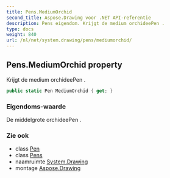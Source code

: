 ```yaml
---
title: Pens.MediumOrchid
second_title: Aspose.Drawing voor .NET API-referentie
description: Pens eigendom. Krijgt de medium orchideePen .
type: docs
weight: 840
url: /nl/net/system.drawing/pens/mediumorchid/
---
```

## Pens.MediumOrchid property

Krijgt de medium orchideePen .

```csharp
public static Pen MediumOrchid { get; }
```

### Eigendoms-waarde

De middelgrote orchideePen .

### Zie ook

* class [Pen](../../pen/)
* class [Pens](../)
* naamruimte [System.Drawing](../../pens/)
* montage [Aspose.Drawing](../../../)


